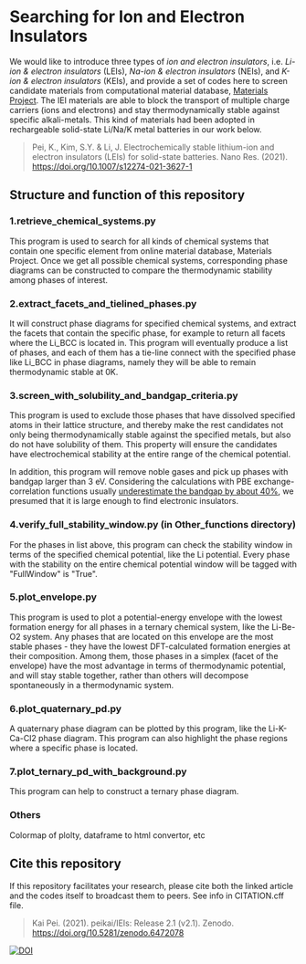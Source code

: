 # Searching for Ion and Electron Insulators

We would like to introduce three types of *ion and electron insulators*, i.e. *Li-ion & electron insulators* (LEIs), *Na-ion & electron insulators* (NEIs), and *K-ion & electron insulators* (KEIs), and provide a set of codes here to screen candidate materials from computational material database, [Materials Project](https://materialsproject.org). The IEI materials are able to block the transport of multiple charge carriers (ions and electrons) and stay thermodynamically stable against specific alkali-metals. This kind of materials had been adopted in rechargeable solid-state Li/Na/K metal batteries in our work below.

> Pei, K., Kim, S.Y. & Li, J. Electrochemically stable lithium-ion and electron insulators (LEIs) for solid-state batteries. Nano Res. (2021). https://doi.org/10.1007/s12274-021-3627-1

## Structure and function of this repository

### 1.retrieve_chemical_systems.py

This program is used to search for all kinds of chemical systems that contain one specific element from online material database, Materials Project. Once we get all possible chemical systems, corresponding phase diagrams can be constructed to compare the thermodynamic stability among phases of interest.

### 2.extract_facets_and_tielined_phases.py

It will construct phase diagrams for specified chemical systems, and extract the facets that contain the specific phase, for example to return all facets where the Li_BCC is located in. This program will eventually produce a list of phases, and each of them has a tie-line connect with the specified phase like Li_BCC in phase diagrams, namely they will be able to remain thermodynamic stable at 0K.

### 3.screen_with_solubility_and_bandgap_criteria.py

This program is used to exclude those phases that have dissolved specified atoms in their lattice structure, and thereby make the rest candidates not only being thermodynamically stable against the specified metals, but also do not have solubility of them. This property will ensure the candidates have electrochemical stability at the entire range of the chemical potential.

In addition, this program will remove noble gases and pick up phases with bandgap larger than 3 eV. Considering the calculations with PBE exchange-correlation functions usually [underestimate the bandgap by about 40%](https://wiki.materialsproject.org/Calculations_Manual#Accuracy_of_Band_Structures), we presumed that it is large enough to find electronic insulators.

### 4.verify_full_stability_window.py (in Other_functions directory)

For the phases in list above, this program can check the stability window in terms of the specified chemical potential, like the Li potential. Every phase with the stability on the entire chemical potential window will be tagged with "FullWindow" is "True".

### 5.plot_envelope.py

This program is used to plot a potential-energy envelope with the lowest formation energy for all phases in a ternary chemical system, like the Li-Be-O2 system. Any phases that are located on this envelope are the most stable phases - they have the lowest DFT-calculated formation energies at their composition. Among them, those phases in a simplex (facet of the envelope) have the most advantage in terms of thermodynamic potential, and will stay stable together, rather than others will decompose spontaneously in a thermodynamic system.

### 6.plot_quaternary_pd.py

A quaternary phase diagram can be plotted by this program, like the Li-K-Ca-Cl2 phase diagram. This program can also highlight the phase regions where a specific phase is located.

### 7.plot_ternary_pd_with_background.py

This program can help to construct a ternary phase diagram.

### Others

Colormap of plolty, dataframe to html convertor, etc

## Cite this repository
If this repository facilitates your research, please cite both the linked article and the codes itself to broadcast them to peers. See info in CITATION.cff file.

> Kai Pei. (2021). peikai/IEIs: Release 2.1 (v2.1). Zenodo. https://doi.org/10.5281/zenodo.6472078

[![DOI](https://zenodo.org/badge/228514002.svg)](https://zenodo.org/badge/latestdoi/228514002) 